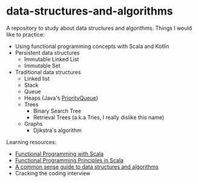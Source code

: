 # data-structures-and-algorithms

A repository to study about data structures and algorithms. Things I would like to practice:

- Using functional programming concepts with Scala and Kotlin
- Persistent data structures
  - Immutable Linked List
  - Immutable Set
- Traditional data structures
  - Linked list
  - Stack
  - Queue
  - Heaps (Java's [PriorityQueue](https://docs.oracle.com/javase/7/docs/api/java/util/PriorityQueue.html))
  - Trees
    - Binary Search Tree
    - Retrieval Trees (a.k.a Tries, I really dislike this name)
  - Graphs
    - Djikstra's algorithm

Learning resources:

- [Functional Programming with Scala](https://www.manning.com/books/functional-programming-in-scala#:~:text=Functional%20Programming%20in%20Scala%20is,%2C%20concise%2C%20and%20clear%20progression.)
- [Functional Programming Principles in Scala](https://www.coursera.org/learn/progfun1)
- [A common sense guide to data structures and algorithms](https://www.amazon.com/Common-Sense-Guide-Structures-Algorithms-Second/dp/1680507222)
- Cracking the coding interview
